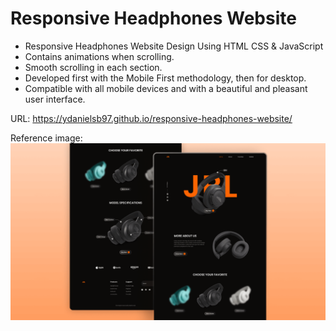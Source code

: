 # Responsive Headphones Website

- Responsive Headphones Website Design Using HTML CSS & JavaScript
- Contains animations when scrolling.
- Smooth scrolling in each section.
- Developed first with the Mobile First methodology, then for desktop.
- Compatible with all mobile devices and with a beautiful and pleasant user interface.

URL: <a href="https://ydanielsb97.github.io/responsive-headphones-website/">https://ydanielsb97.github.io/responsive-headphones-website/</a>

Reference image:
![preview img](/preview.png)
